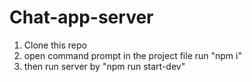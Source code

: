 # Chat-app-server

1. Clone this repo
2. open command prompt in the project file run "npm i"
3. then run server by "npm run start-dev"
